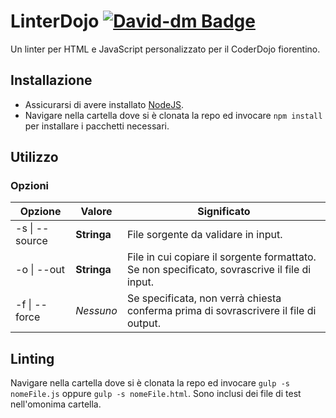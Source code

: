 # LinterDojo [![David-dm Badge](https://david-dm.org/nmaggioni/linterdojo.svg)](https://david-dm.org/nmaggioni/linterdojo)
Un linter per HTML e JavaScript personalizzato per il CoderDojo fiorentino.

## Installazione
+ Assicurarsi di avere installato [NodeJS][1].
+ Navigare nella cartella dove si è clonata la repo ed invocare `npm install` per installare i pacchetti necessari.

## Utilizzo
### Opzioni
| Opzione       | Valore      | Significato                                                                                   |
|---------------|-------------|-----------------------------------------------------------------------------------------------|
| -s \| --source | **Stringa** | File sorgente da validare in input.                                                           |
| -o \| --out    | **Stringa** | File in cui copiare il sorgente formattato. Se non specificato, sovrascrive il file di input. |
| -f \| --force  | *Nessuno*   | Se specificata, non verrà chiesta conferma prima di sovrascrivere il file di output.          |

## Linting
Navigare nella cartella dove si è clonata la repo ed invocare `gulp -s nomeFile.js` oppure `gulp -s nomeFile.html`.
Sono inclusi dei file di test nell'omonima cartella.

[1]: https://nodejs.org/
